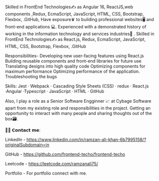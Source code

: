 Skilled in FrontEnd Technologies✍️ as Angular 16,  ReactJS,web components ,Redux, EcmaScript, JavaScript, HTML, CSS, Bootstrap, Flexbox, .GitHub,
Have exposure♛ to building professional websites🖥 and front-end applications 💻. Experienced with a demonstrated history of working in the information technology and services industries🏢 . Skilled in FrontEnd Technologies✍️ as React.js, Redux, EcmaScript, JavaScript, HTML, CSS, Bootstrap, Flexbox, .GitHub


Responsibilities- Developing new user-facing features using React.js Building reusable components and front-end libraries for future use Translating designs into high quality code Optimizing components for maximum performance Optimizing performance of the application. Troubleshooting the bugs


Skills: Jest · Webpack  · Cascading Style Sheets (CSS) · redux · React.js ·Angular ·Typescript  ·  JavaScript · HTML · GitHub

Also, I play a role as a Senior Software Engginner  📈 at Cybage Software  apart from my existing role and responsibilities in the project. Getting an opportunity to interact with many people and sharing thoughts out of the box🗃.

🙋‍♂️ 𝗖𝗼𝗻𝘁𝗮𝗰𝘁 𝗺𝗲:

LinkedIn - https://www.linkedin.com/in/ramzan-ali-khan-6b7995158/?originalSubdomain=in

GitHub -   https://github.com/frontend-techo/frontend-techo

Leetcode - https://leetcode.com/ramzanali75/

Portfolio - For portfolio connect with me.

